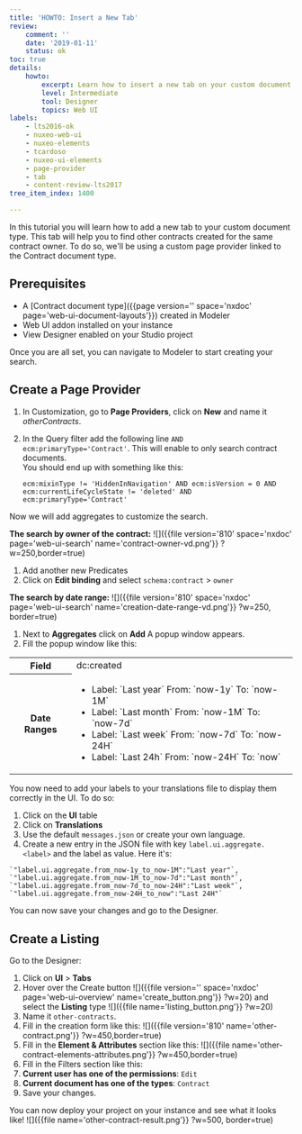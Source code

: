 ```yaml
---
title: 'HOWTO: Insert a New Tab'
review:
    comment: ''
    date: '2019-01-11'
    status: ok
toc: true
details:
    howto:
        excerpt: Learn how to insert a new tab on your custom document type
        level: Intermediate
        tool: Designer
        topics: Web UI
labels:
    - lts2016-ok
    - nuxeo-web-ui  
    - nuxeo-elements
    - tcardoso
    - nuxeo-ui-elements
    - page-provider
    - tab
    - content-review-lts2017
tree_item_index: 1400

---
```

In this tutorial you will learn how to add a new tab to your custom document type. This tab will help you to find other contracts created for the same contract owner. To do so, we'll be using a custom page provider linked to the Contract document type.

## Prerequisites
- A [Contract document type]({{page version='' space='nxdoc' page='web-ui-document-layouts'}}) created in Modeler
- Web UI addon installed on your instance
- View Designer enabled on your Studio project

Once you are all set, you can navigate to Modeler to start creating your search.

## Create a Page Provider

1. In Customization, go to **Page Providers**, click on **New** and name it _otherContracts_.
1. In the Query filter add the following line `AND ecm:primaryType='Contract'`. This will enable to only search contract documents.</br>
   You should end up with something like this:

   ```
   ecm:mixinType != 'HiddenInNavigation' AND ecm:isVersion = 0 AND ecm:currentLifeCycleState != 'deleted' AND ecm:primaryType='Contract'
   ```

Now we will add aggregates to customize the search.

**The search by owner of the contract:**
![]({{file version='810' space='nxdoc' page='web-ui-search' name='contract-owner-vd.png'}} ?w=250,border=true)
  1. Add another new Predicates
  1. Click on **Edit binding** and select `schema:contract` > `owner`

**The search by date range:**
![]({{file version='810' space='nxdoc' page='web-ui-search' name='creation-date-range-vd.png'}} ?w=250, border=true)
1. Next to **Aggregates** click on **Add**
  A popup window appears.
1. Fill the popup window like this:
  <div class="table-scroll">
  <table class="hover">
  <tbody>
  <tr>
  <th colspan="1">Field</th>
  <td colspan="1">dc:created</td>
  </tr>
  <tr>
  <th colspan="1">Date Ranges</th><td colspan="1">
  <ul>
      <li>Label: `Last year` From: `now-1y` To: `now-1M`</li>
      <li>Label: `Last month` From: `now-1M` To: `now-7d`</li>
      <li>Label: `Last week` From: `now-7d` To: `now-24H`</li>
      <li>Label: `Last 24h` From: `now-24H` To: `now`</li>
  </ul>
  </td>
  </tr>
  </tbody>
  </table>
  </div>

  You now need to add your labels to your translations file to display them correctly in the UI. To do so:

   1. Click on the **UI** table
  1. Click on **Translations**
  1. Use the default `messages.json` or create your own language.
  1. Create a new entry in the JSON file with key `label.ui.aggregate.<label>` and the label as value. Here it's:

  ```
  `"label.ui.aggregate.from_now-1y_to_now-1M":"Last year"`,
  `"label.ui.aggregate.from_now-1M_to_now-7d":"Last month"`,
  `"label.ui.aggregate.from_now-7d_to_now-24H":"Last week"`,
  `"label.ui.aggregate.from_now-24H_to_now":"Last 24H"`
  ```

You can now save your changes and go to the Designer.

## Create a Listing
Go to the Designer:
1. Click on **UI** > **Tabs**   
1. Hover over the Create button ![]({{file version='' space='nxdoc' page='web-ui-overview' name='create_button.png'}} ?w=20) and select the **Listing** type ![]({{file name='listing_button.png'}} ?w=20)
1. Name it `other-contracts`.
1. Fill in the creation form like this:
  ![]({{file version='810' name='other-contract.png'}} ?w=450,border=true)
1. Fill in the **Element & Attributes** section like this:
  ![]({{file name='other-contract-elements-attributes.png'}} ?w=450,border=true)
1. Fill in the Filters section like this:
  1. **Current user has one of the permissions**: `Edit`
  1. **Current document has one of the types**: `Contract`
1. Save your changes.  

You can now deploy your project on your instance and see what it looks like!
![]({{file name='other-contract-result.png'}} ?w=500, border=true)
